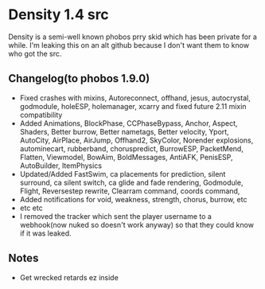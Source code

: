 # Density 1.4 src

Density is a semi-well known phobos prry skid which has been private for a while. I'm leaking this on an alt github because I don't want them to know who got the src.

## Changelog(to phobos 1.9.0)
- Fixed crashes with mixins, Autoreconnect, offhand, jesus, autocrystal, godmodule, holeESP, holemanager, xcarry and fixed future 2.11 mixin compatibility
- Added Animations, BlockPhase, CCPhaseBypass, Anchor, Aspect, Shaders, Better burrow, Better nametags, Better velocity, Yport, AutoCity, AirPlace, AirJump, Offhand2, SkyColor, Norender explosions,
autominecart, rubberband, choruspredict, BurrowESP, PacketMend, Flatten, Viewmodel, BowAim, BoldMessages, AntiAFK, PenisESP, AutoBuilder, ItemPhysics
- Updated/Added FastSwim, ca placements for prediction, silent surround, ca silent switch, ca glide and fade rendering, Godmodule, Flight, Reversestep rewrite, Clearram command, coords command, 
- Added notifications for void, weakness, strength, chorus, burrow, etc
- etc etc
- I removed the tracker which sent the player username to a webhook(now nuked so doesn't work anyway) so that they could know if it was leaked.

## Notes
- Get wrecked retards ez inside
